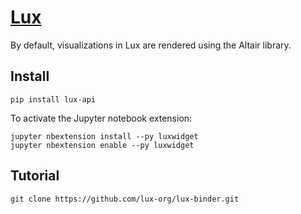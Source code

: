 # [Lux](https://lux-api.readthedocs.io/en/latest/index.html)


By default, visualizations in Lux are rendered using the Altair library.

## Install

```
pip install lux-api
```

To activate the Jupyter notebook extension:

```
jupyter nbextension install --py luxwidget
jupyter nbextension enable --py luxwidget
```

## Tutorial
```
git clone https://github.com/lux-org/lux-binder.git
```